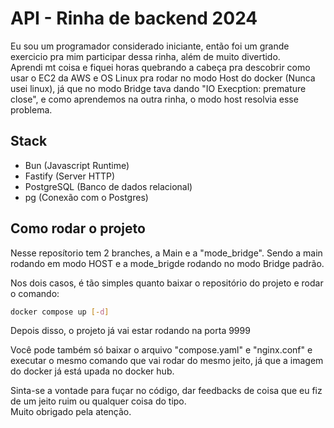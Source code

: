 # API - Rinha de backend 2024

Eu sou um programador considerado iniciante, então foi um grande exercicio pra mim participar dessa rinha, além de muito divertido.   
Aprendi mt coisa e fiquei horas quebrando a cabeça pra descobrir como usar o EC2 da AWS e OS Linux pra rodar no modo Host do docker (Nunca usei linux), já que no modo Bridge tava dando "IO Execption: premature close", e como aprendemos na outra rinha, o modo host resolvia esse problema.

## Stack
  - Bun (Javascript Runtime)
  - Fastify (Server HTTP)
  - PostgreSQL (Banco de dados relacional)
  - pg (Conexão com o Postgres)

## Como rodar o projeto

  Nesse reposítorio tem 2 branches, a Main e a "mode_bridge". Sendo a main rodando em modo HOST e a mode_brigde rodando no modo Bridge padrão.

  Nos dois casos, é tão simples quanto baixar o repositório do projeto e rodar o comando:

  ```bash
  docker compose up [-d]
  ```
  Depois disso, o projeto já vai estar rodando na porta 9999  

  Você pode também só baixar o arquivo "compose.yaml" e "nginx.conf" e executar o mesmo comando que vai rodar do mesmo jeito, já que a imagem do docker já está upada no docker hub.

  Sinta-se a vontade para fuçar no código, dar feedbacks de coisa que eu fiz de um jeito ruim ou qualquer coisa do tipo.   
  Muito obrigado pela atenção.